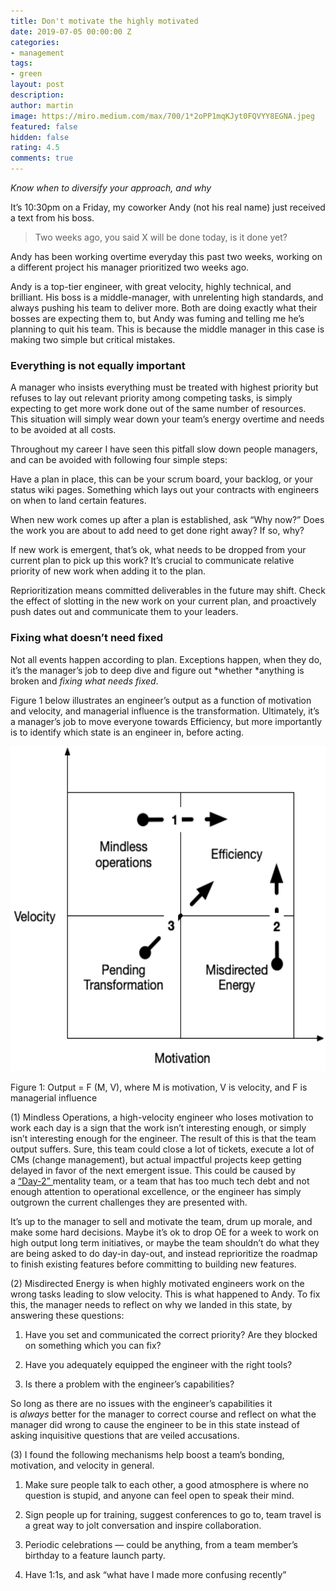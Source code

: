 ```yaml
---
title: Don't motivate the highly motivated
date: 2019-07-05 00:00:00 Z
categories:
- management
tags:
- green
layout: post
description: 
author: martin
image: https://miro.medium.com/max/700/1*2oPP1mqKJyt0FQVYY8EGNA.jpeg
featured: false
hidden: false
rating: 4.5
comments: true
---
```


*Know when to diversify your approach, and why*

It’s 10:30pm on a Friday, my coworker Andy (not his real name) just
received a text from his boss.

> Two weeks ago, you said X will be done today, is it done yet?

Andy has been working overtime everyday this past two weeks, working on
a different project his manager prioritized two weeks ago.

Andy is a top-tier engineer, with great velocity, highly technical, and
brilliant. His boss is a middle-manager, with unrelenting high
standards, and always pushing his team to deliver more. Both are doing
exactly what their bosses are expecting them to, but Andy was fuming and
telling me he’s planning to quit his team. This is because the middle
manager in this case is making two simple but critical mistakes.

### Everything is not equally important

A manager who insists everything must be treated with highest priority
but refuses to lay out relevant priority among competing tasks, is
simply expecting to get more work done out of the same number of
resources. This situation will simply wear down your team’s energy
overtime and needs to be avoided at all costs.

Throughout my career I have seen this pitfall slow down people managers,
and can be avoided with following four simple steps:

Have a plan in place, this can be your scrum board, your backlog, or
your status wiki pages. Something which lays out your contracts with
engineers on when to land certain features.

When new work comes up after a plan is established, ask “Why now?” Does
the work you are about to add need to get done right away? If so, why?

If new work is emergent, that’s ok, what needs to be dropped from your
current plan to pick up this work? It’s crucial to communicate relative
priority of new work when adding it to the plan.

Reprioritization means committed deliverables in the future may shift.
Check the effect of slotting in the new work on your current plan, and
proactively push dates out and communicate them to your leaders.

### Fixing what doesn’t need fixed

Not all events happen according to plan. Exceptions happen, when they
do, it’s the manager’s job to deep dive and figure
out *whether *anything is broken and *fixing what needs fixed*.

Figure 1 below illustrates an engineer’s output as a function of
motivation and velocity, and managerial influence is the transformation.
Ultimately, it’s a manager’s job to move everyone towards Efficiency,
but more importantly is to identify which state is an engineer in,
before acting.

<img src="/assets/images/motivate.png" style="width:5.87569in;height:5.41597in"/>

Figure 1: Output = F (M, V), where M is motivation, V is velocity, and F
is managerial influence

(1) Mindless Operations, a high-velocity engineer who loses motivation
to work each day is a sign that the work isn’t interesting enough, or
simply isn’t interesting enough for the engineer. The result of this is
that the team output suffers. Sure, this team could close a lot of
tickets, execute a lot of CMs (change management), but actual impactful
projects keep getting delayed in favor of the next emergent issue. This
could be caused by
a [<u>“Day-2” </u>](https://blog.aboutamazon.com/company-news/2016-letter-to-shareholders)mentality
team, or a team that has too much tech debt and not
enough attention to operational excellence, or the engineer has simply
outgrown the current challenges they are presented with.

It’s up to the manager to sell and motivate the team, drum up morale,
and make some hard decisions. Maybe it’s ok to drop OE for a week to
work on high output long term initiatives, or maybe the team shouldn’t
do what they are being asked to do day-in day-out, and instead
reprioritize the roadmap to finish existing features before committing
to building new features.

(2) Misdirected Energy is when highly motivated engineers work on the
wrong tasks leading to slow velocity. This is what happened to Andy. To
fix this, the manager needs to reflect on why we landed in this state,
by answering these questions:

1. Have you set and communicated the correct priority? Are they blocked on
something which you can fix?

2. Have you adequately equipped the engineer with the right tools?

3. Is there a problem with the engineer’s capabilities?

So long as there are no issues with the engineer’s capabilities it
is *always* better for the manager to correct course and reflect on what
the manager did wrong to cause the engineer to be in this state instead
of asking inquisitive questions that are veiled accusations.

(3) I found the following mechanisms help boost a team’s bonding,
motivation, and velocity in general.

1. Make sure people talk to each other, a good atmosphere is where no
question is stupid, and anyone can feel open to speak their mind.

2. Sign people up for training, suggest conferences to go to, team travel
is a great way to jolt conversation and inspire collaboration.

3. Periodic celebrations — could be anything, from a team member’s birthday
to a feature launch party.

4. Have 1:1s, and ask “what have I made more confusing recently”
